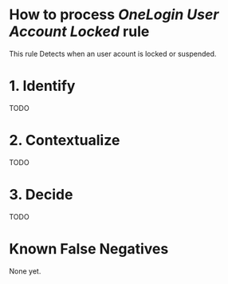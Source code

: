 # How to process *OneLogin User Account Locked* rule
This rule Detects when an user acount is locked or suspended.

# 1. Identify
TODO

# 2. Contextualize
TODO

# 3. Decide
TODO

# Known False Negatives
None yet.
